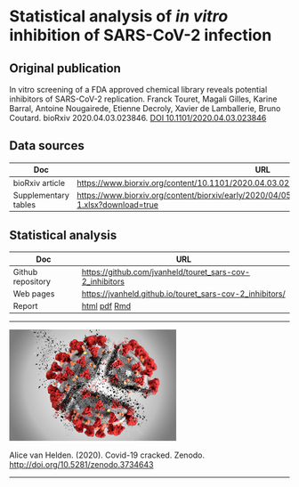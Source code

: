 # Statistical analysis of *in vitro* inhibition of SARS-CoV-2 infection

## Original publication


In vitro screening of a FDA approved chemical library reveals potential inhibitors of SARS-CoV-2 replication. 
Franck Touret, Magali Gilles, Karine Barral, Antoine Nougairede, Etienne Decroly, Xavier de Lamballerie, Bruno Coutard. bioRxiv 2020.04.03.023846. 
[DOI 10.1101/2020.04.03.023846](https://doi.org/10.1101/2020.04.03.023846)


## Data sources

| Doc | URL |
|------------------------|------------------------------------------------|
| bioRxiv article | <https://www.biorxiv.org/content/10.1101/2020.04.03.023846v1> |
| Supplementary tables | <https://www.biorxiv.org/content/biorxiv/early/2020/04/05/2020.04.03.023846/DC1/embed/media-1.xlsx?download=true>|


## Statistical analysis

| Doc | URL |
|------------------------|------------------------------------------------|
| Github repository | <https://github.com/jvanheld/touret_sars-cov-2_inhibitors> |
| Web pages | <https://jvanheld.github.io/touret_sars-cov-2_inhibitors/> |
| Report | [html](reports/Touret_2020_sars-cov-2_in-vitro-screening.html) [pdf](reports/Touret_2020_sars-cov-2_in-vitro-screening.pdf) [Rmd](https://raw.githubusercontent.com/jvanheld/touret_sars-cov-2_inhibitors/master/reports/Touret_2020_sars-cov-2_in-vitro-screening.Rmd) |

********************************

![](images/sars-cov-2_cracked_clear_300x200.png)

Alice van Helden. (2020). Covid-19 cracked. Zenodo. http://doi.org/10.5281/zenodo.3734643

********************************
